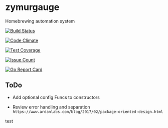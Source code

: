 # zymurgauge

Homebrewing automation system

[![Build Status](https://travis-ci.org/benjaminbartels/zymurgauge.svg?branch=master)](https://travis-ci.org/benjaminbartels/zymurgauge)

[![Code Climate](https://codeclimate.com/github/benjaminbartels/zymurgauge/badges/gpa.svg)](https://codeclimate.com/github/benjaminbartels/zymurgauge)

[![Test Coverage](https://codeclimate.com/github/benjaminbartels/zymurgauge/badges/coverage.svg)](https://codeclimate.com/github/benjaminbartels/zymurgauge/coverage)

[![Issue Count](https://codeclimate.com/github/benjaminbartels/zymurgauge/badges/issue_count.svg)](https://codeclimate.com/github/benjaminbartels/zymurgauge)

[![Go Report Card](https://goreportcard.com/badge/github.com/benjaminbartels/zymurgauge)](https://goreportcard.com/report/github.com/benjaminbartels/zymurgauge)

## ToDo

- Add optional config Funcs to constructors

- Review error handling and separation `https://www.ardanlabs.com/blog/2017/02/package-oriented-design.html`

test